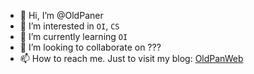 - 👋 Hi, I’m @OldPaner
- 👀 I’m interested in `OI`, `CS`
- 🌱 I’m currently learning `OI`
- 💞️ I’m looking to collaborate on ???
- 📫 How to reach me. Just to visit my blog: [OldPanWeb](https://www.cnblogs.com/OldPanWeb/)

<!---
OldPaner/OldPaner is a ✨ special ✨ repository because its `README.md` (this file) appears on your GitHub profile.
You can click the Preview link to take a look at your changes.
--->
